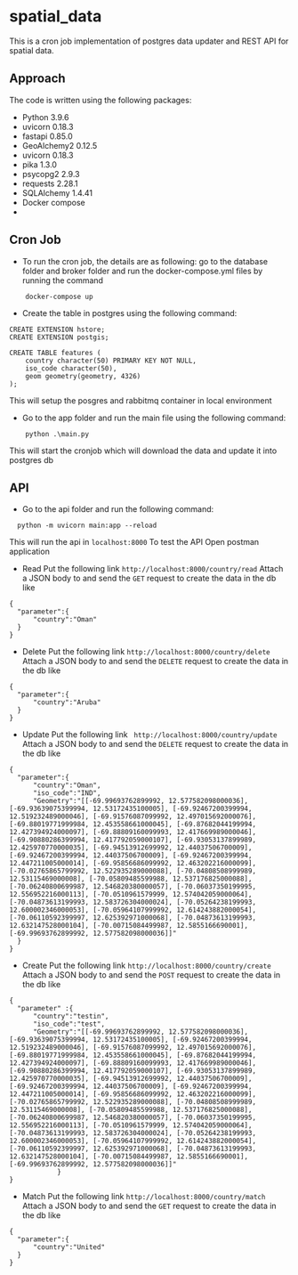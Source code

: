# spatial_data
This is a cron job implementation of postgres data updater and REST API for spatial data.

## Approach
The code is written using the following packages:
- Python             3.9.6
- uvicorn            0.18.3
- fastapi            0.85.0
- GeoAlchemy2        0.12.5
- uvicorn            0.18.3
- pika               1.3.0
- psycopg2           2.9.3
- requests           2.28.1
- SQLAlchemy         1.4.41
- Docker compose
- 
## Cron Job
* To run the cron job, the details are as following:
  go to the database folder and broker folder and run the docker-compose.yml files by running the command
```
    docker-compose up
```
* Create the table in postgres using the following command:
```
CREATE EXTENSION hstore;
CREATE EXTENSION postgis;

CREATE TABLE features (
    country character(50) PRIMARY KEY NOT NULL,
    iso_code character(50),
    geom geometry(geometry, 4326)
);
```
  This will setup the posgres and rabbitmq container in local environment
* Go to the app folder and run the main file using the following command:
```
    python .\main.py
```
  This will start the cronjob which will download the data and update it into postgres db
  
## API
* Go to the api folder and run the following command:
```
  python -m uvicorn main:app --reload
```
  This will run the api in `localhost:8000`
  To test the API Open postman application
  * Read
  Put the following link
  `http://localhost:8000/country/read`
  Attach a JSON body to and send the `GET` request to create the data in the db like
  ```
  {
    "parameter":{
        "country":"Oman"
    }
  }
  ```
  * Delete
    Put the following link
  `http://localhost:8000/country/delete`
  Attach a JSON body to and send the `DELETE` request to create the data in the db like
  ```
  {
    "parameter":{
        "country":"Aruba"
    }
}
  ```
  * Update
  Put the following link
  ` http://localhost:8000/country/update`
  Attach a JSON body to and send the `DELETE` request to create the data in the db like
  ```
  {
    "parameter":{
        "country":"Oman",
        "iso_code":"IND",
        "Geometry":"[[-69.99693762899992, 12.577582098000036], [-69.93639075399994, 12.53172435100005], [-69.92467200399994, 12.519232489000046], [-69.91576087099992, 12.497015692000076], [-69.88019771999984, 12.453558661000045], [-69.87682044199994, 12.427394924000097], [-69.88809160099993, 12.417669989000046], [-69.90880286399994, 12.417792059000107], [-69.93053137899989, 12.425970770000035], [-69.94513912699992, 12.44037506700009], [-69.92467200399994, 12.44037506700009], [-69.92467200399994, 12.447211005000014], [-69.95856686099992, 12.463202216000099], [-70.02765865799992, 12.522935289000088], [-70.04808508999989, 12.53115469000008], [-70.05809485599988, 12.537176825000088], [-70.06240800699987, 12.546820380000057], [-70.06037350199995, 12.556952216000113], [-70.0510961579999, 12.574042059000064], [-70.04873613199993, 12.583726304000024], [-70.05264238199993, 12.600002346000053], [-70.05964107999992, 12.614243882000054], [-70.06110592399997, 12.625392971000068], [-70.04873613199993, 12.632147528000104], [-70.00715084499987, 12.5855166690001], [-69.99693762899992, 12.577582098000036]]"
    }
}
  ```
  * Create
  Put the following link
  `http://localhost:8000/country/create`
  Attach a JSON body to and send the `POST` request to create the data in the db like
  ```
  {
    "parameter" :{
        "country":"testin",
        "iso_code":"test",
        "Geometry":"[[-69.99693762899992, 12.577582098000036], [-69.93639075399994, 12.53172435100005], [-69.92467200399994, 12.519232489000046], [-69.91576087099992, 12.497015692000076], [-69.88019771999984, 12.453558661000045], [-69.87682044199994, 12.427394924000097], [-69.88809160099993, 12.417669989000046], [-69.90880286399994, 12.417792059000107], [-69.93053137899989, 12.425970770000035], [-69.94513912699992, 12.44037506700009], [-69.92467200399994, 12.44037506700009], [-69.92467200399994, 12.447211005000014], [-69.95856686099992, 12.463202216000099], [-70.02765865799992, 12.522935289000088], [-70.04808508999989, 12.53115469000008], [-70.05809485599988, 12.537176825000088], [-70.06240800699987, 12.546820380000057], [-70.06037350199995, 12.556952216000113], [-70.0510961579999, 12.574042059000064], [-70.04873613199993, 12.583726304000024], [-70.05264238199993, 12.600002346000053], [-70.05964107999992, 12.614243882000054], [-70.06110592399997, 12.625392971000068], [-70.04873613199993, 12.632147528000104], [-70.00715084499987, 12.5855166690001], [-69.99693762899992, 12.577582098000036]]"
              }
  }
```
  * Match
  Put the following link
  `http://localhost:8000/country/match`
  Attach a JSON body to and send the `GET` request to create the data in the db like
  ```
  {
    "parameter":{
        "country":"United"
    }
}
  ```
